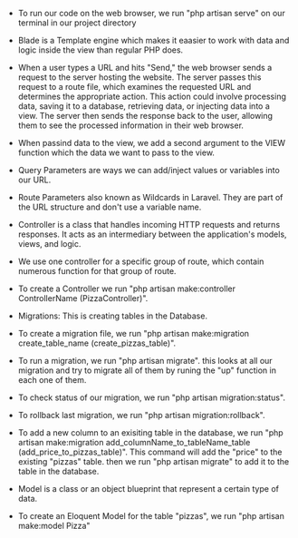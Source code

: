 -   To run our code on the web browser, we run "php artisan serve" on our terminal in our project directory

-   Blade is a Template engine which makes it eaasier to work with data and logic inside the view than regular PHP does.

-   When a user types a URL and hits "Send," the web browser sends a request to the server hosting the website. The server passes this request to a route file, which examines the requested URL and determines the appropriate action. This action could involve processing data, saving it to a database, retrieving data, or injecting data into a view. The server then sends the response back to the user, allowing them to see the processed information in their web browser.

-   When passind data to the view, we add a second argument to the VIEW function which the data we want to pass to the view.

-   Query Parameters are ways we can add/inject values or variables into our URL.

-   Route Parameters also known as Wildcards in Laravel. They are part of the URL structure and don't use a variable name.

-   Controller is a class that handles incoming HTTP requests and returns responses. It acts as an intermediary between the application's models, views, and logic.

-   We use one controller for a specific group of route, which contain numerous function for that group of route.

-   To create a Controller we run "php artisan make:controller ControllerName (PizzaController)".

-   Migrations: This is creating tables in the Database.

-   To create a migration file, we run "php artisan make:migration create_table_name (create_pizzas_table)".

-   To run a migration, we run "php artisan migrate". this looks at all our migration and try to migrate all of them by runing the "up" function in each one of them.

-   To check status of our migration, we run "php artisan migration:status".

-   To rollback last migration, we run "php artisan migration:rollback".

-   To add a new column to an exisiting table in the database, we run "php artisan make:migration add_columnName_to_tableName_table (add_price_to_pizzas_table)". This command will add the "price" to the existing "pizzas" table. then we run "php artisan migrate" to add it to the table in the database.

-   Model is a class or an object blueprint that represent a certain type of data.

-   To create an Eloquent Model for the table "pizzas", we run "php artisan make:model Pizza"

